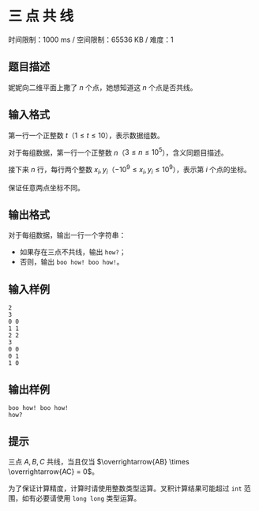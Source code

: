 # 三 点 共 线

时间限制：1000 ms / 空间限制：65536 KB / 难度：1

## 题目描述

妮妮向二维平面上撒了 $n$ 个点，她想知道这 $n$ 个点是否共线。

## 输入格式

第一行一个正整数 $t$（$1 \le t \le 10$），表示数据组数。

对于每组数据，第一行一个正整数 $n$（$3\le n \le 10^5$），含义同题目描述。

接下来 $n$ 行，每行两个整数 $x_i, y_i$（$-10^9 \le x_i, y_i \le 10^9$），表示第 $i$ 个点的坐标。

保证任意两点坐标不同。

## 输出格式

对于每组数据，输出一行一个字符串：

- 如果存在三点不共线，输出 `how?`；
- 否则，输出 `boo how! boo how!`。

## 输入样例

    2
    3
    0 0
    1 1
    2 2
    3
    0 0
    0 1
    1 0

## 输出样例

    boo how! boo how!
    how?

## 提示

三点 $A, B, C$ 共线，当且仅当 $\overrightarrow{AB} \times \overrightarrow{AC} = 0$。

为了保证计算精度，计算时请使用整数类型运算。叉积计算结果可能超过 `int` 范围，如有必要请使用 `long long` 类型运算。

